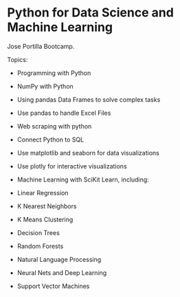 # Python for Data Science and Machine Learning
Jose Portilla Bootcamp.

Topics:

* Programming with Python

* NumPy with Python

* Using pandas Data Frames to solve complex tasks

* Use pandas to handle Excel Files

* Web scraping with python

* Connect Python to SQL

* Use matplotlib and seaborn for data visualizations

* Use plotly for interactive visualizations

* Machine Learning with SciKit Learn, including:

* Linear Regression

* K Nearest Neighbors

* K Means Clustering

* Decision Trees

* Random Forests

* Natural Language Processing

* Neural Nets and Deep Learning

* Support Vector Machines
